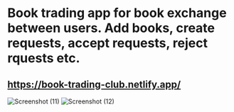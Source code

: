 # Book trading app for book exchange between users. Add books, create requests, accept requests, reject rquests etc.
## https://book-trading-club.netlify.app/
![Screenshot (11)](https://github.com/Sirvinlex/book-trading-club-app/assets/86681535/e51d975c-5c54-4a29-aeb6-c612367c95e1)
![Screenshot (12)](https://github.com/Sirvinlex/book-trading-club-app/assets/86681535/fabb22d3-14da-42e6-85e0-a984e898380b)
